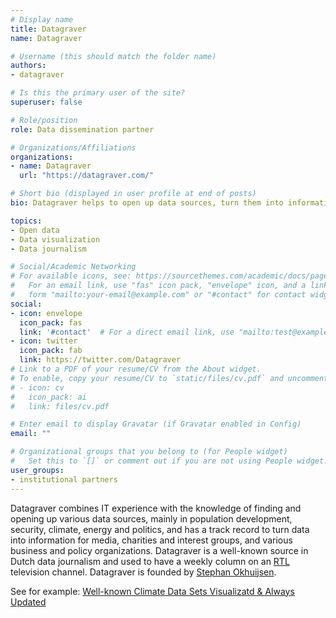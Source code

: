 ```yaml
---
# Display name
title: Datagraver
name: Datagraver

# Username (this should match the folder name)
authors:
- datagraver

# Is this the primary user of the site?
superuser: false

# Role/position
role: Data dissemination partner

# Organizations/Affiliations
organizations:
- name: Datagraver
  url: "https://datagraver.com/"  

# Short bio (displayed in user profile at end of posts)
bio: Datagraver helps to open up data sources, turn them into information, and disseminate it to data journalists,  media, NGOs, business and public policy organization.

topics:
- Open data
- Data visualization
- Data journalism

# Social/Academic Networking
# For available icons, see: https://sourcethemes.com/academic/docs/page-builder/#icons
#   For an email link, use "fas" icon pack, "envelope" icon, and a link in the
#   form "mailto:your-email@example.com" or "#contact" for contact widget.
social:
- icon: envelope
  icon_pack: fas
  link: '#contact'  # For a direct email link, use "mailto:test@example.org".
- icon: twitter
  icon_pack: fab
  link: https://twitter.com/Datagraver
# Link to a PDF of your resume/CV from the About widget.
# To enable, copy your resume/CV to `static/files/cv.pdf` and uncomment the lines below.
# - icon: cv
#   icon_pack: ai
#   link: files/cv.pdf

# Enter email to display Gravatar (if Gravatar enabled in Config)
email: ""

# Organizational groups that you belong to (for People widget)
#   Set this to `[]` or comment out if you are not using People widget.
user_groups:
- institutional partners
---
```


Datagraver combines IT experience with the knowledge of finding and opening up various data sources, mainly in population development, security, climate, energy and politics, and has a track record to turn data into information for media, charities and interest groups, and various business and policy organizations. Datagraver is a well-known source in Dutch data journalism and used to have a weekly column on an [RTL](https://www.rtlnieuws.nl/stephan-okhuijsen) television channel. Datagraver is founded by [Stephan Okhuijsen](authors/stephan_okhuijsen).

See for example: [Well-known Climate Data Sets Visualizatd & Always Updated](https://datagraver.com/case/well-known-climate-data-set-visualized-and-always-updated)
